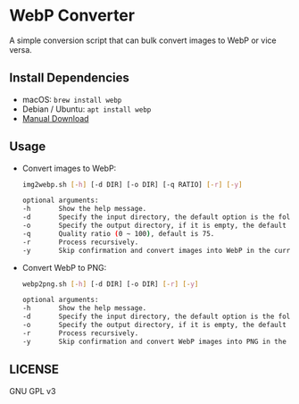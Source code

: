 # WebP Converter

A simple conversion script that can bulk convert images to WebP or vice versa.

## Install Dependencies

* macOS: `brew install webp`
* Debian / Ubuntu: `apt install webp`
* [Manual Download](https://developers.google.com/speed/webp/download)

## Usage

* Convert images to WebP:

   ``` Bash
   img2webp.sh [-h] [-d DIR] [-o DIR] [-q RATIO] [-r] [-y]

   optional arguments:
   -h       Show the help message.
   -d       Specify the input directory, the default option is the folder where the script is located.
   -o       Specify the output directory, if it is empty, the default output path is the same as the original image path.
   -q       Quality ratio (0 ~ 100), default is 75.
   -r       Process recursively.
   -y       Skip confirmation and convert images into WebP in the current directory only.
   ```

* Convert WebP to PNG:

   ``` Bash
   webp2png.sh [-h] [-d DIR] [-o DIR] [-r] [-y]

   optional arguments:
   -h       Show the help message.
   -d       Specify the input directory, the default option is the folder where the script is located.
   -o       Specify the output directory, if it is empty, the default output path is the same as the original image path.
   -r       Process recursively.
   -y       Skip confirmation and convert WebP images into PNG in the current directory only.
   ```

## LICENSE

GNU GPL v3
